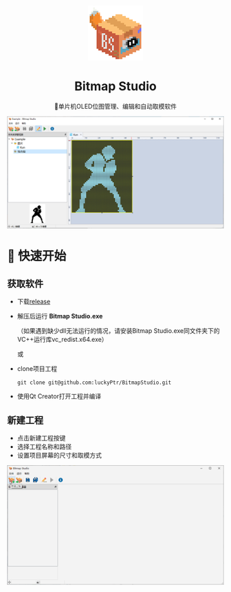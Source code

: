 <div align=center>
  <img src="Docs/Images/bitmapstudio.png" alt="bitmapstudio" style="zoom:50%;" />
</div>
<h1 align="center">
  Bitmap Studio
</h1>
<p align="center">
  🚩单片机OLED位图管理、编辑和自动取模软件
</p>


![](Docs\Images\image-20240127000727936.png)



# 🚀 快速开始

## 获取软件

- 下载[release](https://github.com/luckyPtr/BitmapStudio/releases)

- 解压后运行 **Bitmap Studio.exe**

  （如果遇到缺少dll无法运行的情况，请安装Bitmap Studio.exe同文件夹下的VC++运行库vc_redist.x64.exe）

  或

- clone项目工程

  ```git
  git clone git@github.com:luckyPtr/BitmapStudio.git
  ```

- 使用Qt Creator打开工程并编译



## 新建工程

- 点击新建工程按键
- 选择工程名称和路径
- 设置项目屏幕的尺寸和取模方式

![新建工程](Docs/Images/new_project.gif)

